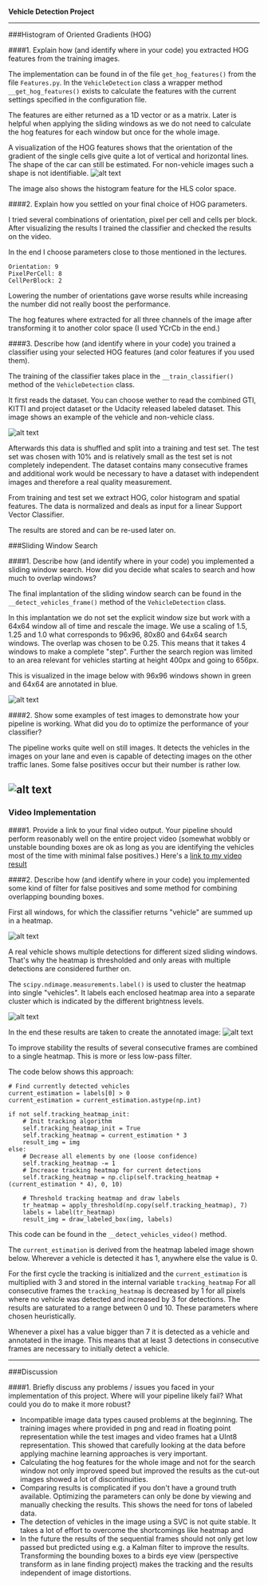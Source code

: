 **Vehicle Detection Project**

[//]: # (Image References)
[image1]: ./results/overview_training_images.png
[image2]: ./results/overview_features.png
[image3]: ./results/sliding_windows.png
[image4]: ./results/overview_still_images.png
[image5]: ./results/overview_video_frames.png
[image6]: ./results/labels_map.png
[image7]: ./results/output_bboxes.jpg
[video1]: ./results/project_video.mp4

---

###Histogram of Oriented Gradients (HOG)

####1. Explain how (and identify where in your code) you extracted HOG features from the training images.

The implementation can be found in of the file `get_hog_features()` from the file `Features.py`.
In the `VehicleDetection` class a wrapper method `__get_hog_features()` exists to calculate the features with the current settings specified in the configuration file.

The features are either returned as a 1D vector or as a matrix.
Later is helpful when applying the sliding windows as we do not need to calculate the hog features for each window but once for the whole image.

A visualization of the HOG features shows that the orientation of the gradient of the single cells give quite a lot of vertical and horizontal lines. The shape of the car can still be estimated.
For non-vehicle images such a shape is not identifiable.
![alt text][image2]

The image also shows the histogram feature for the HLS color space.

####2. Explain how you settled on your final choice of HOG parameters.

I tried several combinations of orientation, pixel per cell and cells per block.
After visualizing the results I trained the classifier and checked the results on the video.

In the end I choose parameters close to those mentioned in the lectures.

```
Orientation: 9
PixelPerCell: 8
CellPerBlock: 2
```

Lowering the number of orientations gave worse results while increasing the number did not really boost the performance.

The hog features where extracted for all three channels of the image after transforming it to another color space (I used YCrCb in the end.)

####3. Describe how (and identify where in your code) you trained a classifier using your selected HOG features (and color features if you used them).

The training of the classifier takes place in the `__train_classifier()` method of the
`VehicleDetection` class.

It first reads the dataset. You can choose wether to read the combined GTI, KITTI and project dataset or the Udacity released labeled dataset.
This image shows an example of the vehicle and non-vehicle class.

![alt text][image1]

Afterwards this data is shuffled and split into a training and test set.
The test set was chosen with 10% and is relatively small as the test set is not completely independent.
The dataset contains many consecutive frames and additional work would be necessary to
have a dataset with independent images and therefore a real quality measurement.

From training and test set we extract HOG, color histogram and spatial features.
The data is normalized and deals as input for a linear Support Vector Classifier.

The results are stored and can be re-used later on.

###Sliding Window Search

####1. Describe how (and identify where in your code) you implemented a sliding window search.  How did you decide what scales to search and how much to overlap windows?

The final implantation of the sliding window search can be found in the `__detect_vehicles_frame()` method of the `VehicleDetection` class.

In this implantation we do not set the explicit window size but work with a 64x64 window all of time and rescale the image. We use a scaling of 1.5, 1.25 and 1.0 what corresponds to 96x96, 80x80 and 64x64 search windows.
The overlap was chosen to be 0.25. This means that it takes 4 windows to make a complete "step".
Further the search region was limited to an area relevant for vehicles starting at height 400px and going to 656px.

This is visualized in the image below with 96x96 windows shown in green and 64x64 are annotated in blue.

![alt text][image3]

####2. Show some examples of test images to demonstrate how your pipeline is working.  What did you do to optimize the performance of your classifier?

The pipeline works quite well on still images.
It detects the vehicles in the images on your lane and even is capable of detecting images on the other traffic lanes.
Some false positives occur but their number is rather low.

![alt text][image4]
---

### Video Implementation

####1. Provide a link to your final video output.  Your pipeline should perform reasonably well on the entire project video (somewhat wobbly or unstable bounding boxes are ok as long as you are identifying the vehicles most of the time with minimal false positives.)
Here's a [link to my video result](./results/project_video.mp4)

####2. Describe how (and identify where in your code) you implemented some kind of filter for false positives and some method for combining overlapping bounding boxes.

First all windows, for which the classifier returns "vehicle" are summed up in a heatmap.

![alt text][image5]

A real vehicle shows multiple detections for different sized sliding windows.
That's why the heatmap is thresholded and only areas with multiple detections are considered further on.

The `scipy.ndimage.measurements.label()` is used to cluster the heatmap into single "vehicles". It labels each enclosed heatmap area into a separate cluster which is indicated by the different brightness levels.

![alt text][image6]

In the end these results are taken to create the annotated image:
![alt text][image7]

To improve stability the results of several consecutive frames are combined to a single heatmap. This is more or less low-pass filter.

The code below shows this approach:
```
# Find currently detected vehicles
current_estimation = labels[0] > 0
current_estimation = current_estimation.astype(np.int)

if not self.tracking_heatmap_init:
    # Init tracking algorithm
    self.tracking_heatmap_init = True
    self.tracking_heatmap = current_estimation * 3
    result_img = img
else:
    # Decrease all elements by one (loose confidence)
    self.tracking_heatmap -= 1
    # Increase tracking heatmap for current detections
    self.tracking_heatmap = np.clip(self.tracking_heatmap + (current_estimation * 4), 0, 10)

    # Threshold tracking heatmap and draw labels
    tr_heatmap = apply_threshold(np.copy(self.tracking_heatmap), 7)
    labels = label(tr_heatmap)
    result_img = draw_labeled_box(img, labels)
```
This code can be found in the `__detect_vehicles_video()` method.

The `current_estimation` is derived from the heatmap labeled image shown below.
Wherever a vehicle is detected it has 1, anywhere else the value is 0.

For the first cycle the tracking is initialized and the `current_estimation` is multiplied with 3 and stored in the internal variable `tracking_heatmap`
For all consecutive frames the `tracking_heatmap` is decreased by 1 for all pixels where no vehicle was detected and increased by 3 for detections.
The results are saturated to a range between 0 und 10.
These parameters where chosen heuristically.

Whenever a pixel has a value bigger than 7 it is detected as a vehicle and annotated in the image.
This means that at least 3 detections in consecutive frames are necessary to initially detect a vehicle.

---

###Discussion

####1. Briefly discuss any problems / issues you faced in your implementation of this project.  Where will your pipeline likely fail?  What could you do to make it more robust?

- Incompatible image data types caused problems at the beginning.
The training images where provided in png and read in floating point representation while the
test images and video frames hat a UInt8 representation. This showed that carefully looking
at the data before applying machine learning approaches is very important.
- Calculating the hog features for the whole image and not for the search window not only improved
speed but improved the results as the cut-out images showed a lot of discontinuities.
- Comparing results is complicated if you don't have a ground truth available. Optimizing the parameters can
only be done by viewing and manually checking the results. This shows the need for tons of labeled data.
- The detection of vehicles in the image using a SVC is not quite stable. It takes a lot of effort to overcome
the shortcomings like heatmap and
- In the future the results of the sequential frames should not only get low passed but predicted using e.g. a Kalman filter to improve the results. Transforming the bounding boxes to a birds eye view (perspective transform as in lane finding project) makes the tracking and the results independent of image distortions.
